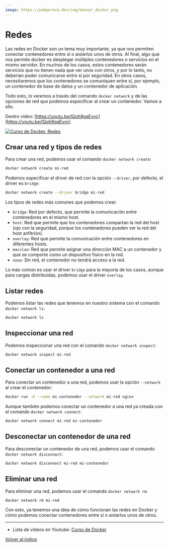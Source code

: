 ```yaml
---
image: https://pabpereza.dev/img/banner_docker.png
---
```


# Redes
Las redes en Docker son un tema muy importante, ya que nos permiten conectar contenedores entre sí o aislarlos unos de otros. Al final, algo que nos permite docker es desplegar múltiples contenedores o servicios en el mismo servidor. En muchos de los casos, estos contenedores serán servicios que no tienen nada que ver unos con otros, y por lo tanto, no deberían poder comunicarse entre sí por seguridad. En otros casos, necesitaremos que los contenedores se comuniquen entre sí, por ejemplo, un contenedor de base de datos y un contenedor de aplicación.

Todo esto, lo veremos a través del comando `docker network` y de las opciones de red que podemos especificar al crear un contenedor. Vamos a ello.

Dentro vídeo: [https://youtu.be/lQoh9gaEvvc](https://youtu.be/lQoh9gaEvvc)

[![Curso de Docker. Redes](https://img.youtube.com/vi/lQoh9gaEvvc/maxresdefault.jpg)](https://www.youtube.com/watch?v=lQoh9gaEvvc)


## Crear una red y tipos de redes
Para crear una red, podemos usar el comando `docker network create`:
```bash
docker network create mi-red
```

Podemos especificar el driver de red con la opción `--driver`, por defecto, el driver es `bridge`:
```bash
docker network create --driver bridge mi-red
```

Los tipos de redes más comunes que podemos crear:
- `bridge`: Red por defecto, que permite la comunicación entre contenedores en el mismo host.
- `host`: Red que permite que los contenedores compartan la red del host (ojo con la seguridad, porque los contenedores pueden ver la red del host anfitrión).
- `overlay`: Red que permite la comunicación entre contenedores en diferentes hosts.
- `macvlan`: Red que permite asignar una dirección MAC a un contenedor y que se comporte como un dispositivo físico en la red.
- `none`: Sin red, el contenedor no tendrá acceso a la red.

Lo más común es usar el driver `bridge` para la mayoría de los casos, aunque para cargas distribuidas, podemos usar el driver `overlay`.



## Listar redes
Podemos listar las redes que tenemos en nuestro sistema con el comando `docker network ls`:
```bash
docker network ls
```

## Inspeccionar una red
Podemos inspeccionar una red con el comando `docker network inspect`:
```bash
docker network inspect mi-red
```

## Conectar un contenedor a una red
Para conectar un contenedor a una red, podemos usar la opción `--network` al crear el contenedor:
```bash
docker run -d --name mi-contenedor --network mi-red nginx
```

Aunque también podemos conectar un contenedor a una red ya creada con el comando `docker network connect`:
```bash
docker network connect mi-red mi-contenedor
```

## Desconectar un contenedor de una red
Para desconectar un contenedor de una red, podemos usar el comando `docker network disconnect`:
```bash
docker network disconnect mi-red mi-contenedor
```

## Eliminar una red
Para eliminar una red, podemos usar el comando `docker network rm`:
```bash
docker network rm mi-red
```

Con esto, ya tenemos una idea de cómo funcionan las redes en Docker y cómo podemos conectar contenedores entre sí o aislarlos unos de otros.

---
* Lista de vídeos en Youtube: [Curso de Docker](https://www.youtube.com/playlist?list=PLQhxXeq1oc2n7YnjRhq7qVMzZWtDY7Zz0)

[Volver al índice](README.md#índice)


